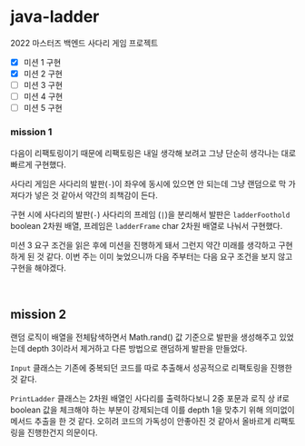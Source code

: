 # java-ladder

2022 마스터즈 백엔드 사다리 게임 프로젝트

- [x] 미션 1 구현
- [x] 미션 2 구현
- [ ] 미션 3 구현
- [ ] 미션 4 구현
- [ ] 미션 5 구현

### mission 1

다음이 리팩토링이기 때문에 리팩토링은 내일 생각해 보려고 그냥 단순히 생각나는 대로 빠르게 구현했다.

사다리 게임은 사다리의 발판(`-`)이 좌우에 동시에 있으면 안 되는데 그냥 랜덤으로 막 가져다가 넣은 것 같아서 약간의 죄책감이 든다.

구현 시에 사다리의 발판(`-`) 사다리의 프레임 (`|`)을 분리해서 발판은 `ladderFoothold` boolean 2차원 배열, 프레임은 `ladderFrame` char 2차원 배열로 나눠서 구현했다.

미션 3 요구 조건을 읽은 후에 미션을 진행하게 돼서 그런지 약간 미래를 생각하고 구현하게 된 것 같다. 이번 주는 이미 늦었으니까 다음 주부터는 다음 요구 조건을 보지 않고 구현을 해야겠다.

<br>

## mission 2

랜덤 로직이 배열을 전체탐색하면서 Math.rand() 값 기준으로 발판을 생성해주고 있었는데 depth 3이라서 제거하고 다른 방법으로 랜덤하게 발판을 만들었다.

`Input` 클래스는 기존에 중복되던 코드를 따로 추출해서 성공적으로 리팩토링을 진행한 것 같다.

`PrintLadder` 클래스는 2차원 배열인 사다리를 출력하다보니 2중 포문과 로직 상 if로 boolean 값을 체크해야 하는 부분이 강제되는데 이를 depth 1을 맞추기 위해 의미없이 메서드 추출을 한 것 같다.
오히려 코드의 가독성이 안좋아진 것 같아서 올바르게 리팩토링을 진행한건지 의문이다.

